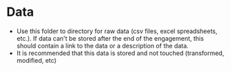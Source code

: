 # Data

- Use this folder to directory for raw data (csv files, excel spreadsheets, etc.). If data can't be stored after the end of the engagement, this should contain a link to the data or a description of the data.
- It is recommended that this data is stored and not touched (transformed, modified, etc)
